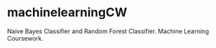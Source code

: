 # machinelearningCW
Naive Bayes Classifier and Random Forest Classifier. Machine Learning Coursework. 
